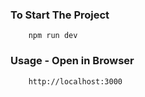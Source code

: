 ### To Start The Project
        npm run dev

### Usage - Open in Browser 
        http://localhost:3000


